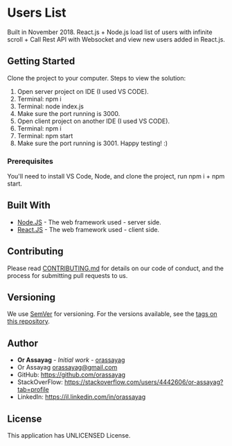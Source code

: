 # Users List

Built in November 2018. React.js + Node.js load list of users with infinite scroll + Call Rest API with Websocket and view new users added in React.js.

## Getting Started

Clone the project to your computer.
Steps to view the solution:
1. Open server project on IDE (I used VS CODE).
2. Terminal: npm i
3. Terminal: node index.js
4. Make sure the port running is 3000.
5. Open client project on another IDE (I used VS CODE).
6. Terminal: npm i
7. Terminal: npm start
8. Make sure the port running is 3001.
Happy testing! :)

### Prerequisites

You'll need to install VS Code, Node, and clone the project, run npm i + npm start.

## Built With

* [Node.JS](https://nodejs.org/en/) - The web framework used - server side.
* [React.JS](https://reactjs.org/) - The web framework used - client side.

## Contributing

Please read [CONTRIBUTING.md](https://gist.github.com/PurpleBooth/b24679402957c63ec426) for details on our code of conduct, and the process for submitting pull requests to us.

## Versioning

We use [SemVer](http://semver.org/) for versioning. For the versions available, see the [tags on this repository](https://github.com/your/project/tags).

## Author

* **Or Assayag** - *Initial work* - [orassayag](https://github.com/orassayag)
* Or Assayag <orassayag@gmail.com>
* GitHub: https://github.com/orassayag
* StackOverFlow: https://stackoverflow.com/users/4442606/or-assayag?tab=profile
* LinkedIn: https://il.linkedin.com/in/orassayag

## License

This application has UNLICENSED License.